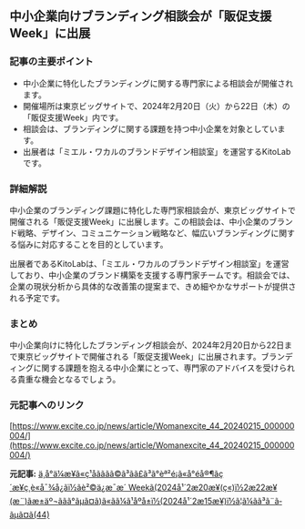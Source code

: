 ## 中小企業向けブランディング相談会が「販促支援Week」に出展

### 記事の主要ポイント

* 中小企業に特化したブランディングに関する専門家による相談会が開催されます。
* 開催場所は東京ビッグサイトで、2024年2月20日（火）から22日（木）の「販促支援Week」内です。
* 相談会は、ブランディングに関する課題を持つ中小企業を対象としています。
* 出展者は「ミエル・ワカルのブランドデザイン相談室」を運営するKitoLabです。

### 詳細解説

中小企業のブランディング課題に特化した専門家相談会が、東京ビッグサイトで開催される「販促支援Week」に出展します。この相談会は、中小企業のブランド戦略、デザイン、コミュニケーション戦略など、幅広いブランディングに関する悩みに対応することを目的としています。

出展者であるKitoLabは、「ミエル・ワカルのブランドデザイン相談室」を運営しており、中小企業のブランド構築を支援する専門家チームです。相談会では、企業の現状分析から具体的な改善策の提案まで、きめ細やかなサポートが提供される予定です。

### まとめ

中小企業向けに特化したブランディング相談会が、2024年2月20日から22日まで東京ビッグサイトで開催される「販促支援Week」に出展されます。ブランディングに関する課題を抱える中小企業にとって、専門家のアドバイスを受けられる貴重な機会となるでしょう。

### 元記事へのリンク

[https://www.excite.co.jp/news/article/Womanexcite_44_20240215_000000004/](https://www.excite.co.jp/news/article/Womanexcite_44_20240215_000000004/)


**元記事:** [ä¸­å°ä¼æ¥­ã«ç¹åãããã©ã³ãã£ã³ã°èª²é¡ã«å°éå®¶ãç´æ¥ç¸è«å¯¾å¿ãï½ãè²©ä¿æ¯æ´ Weekã(2024å¹´2æ20æ¥(ç«)ï½2æ22æ¥(æ¨)ãæ±äº¬ããã°ãµã¤ã)ã«ãã¼ã¹åºå±ï½(2024å¹´2æ15æ¥)ï½ã¦ã¼ãã³ã¨ã­ãµã¤ã(44)](https://woman.excite.co.jp/article/lifestyle/rid_atpress_385033/pid_4.html)
